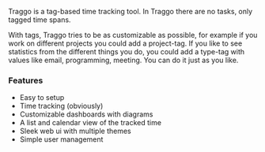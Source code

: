 Traggo is a tag-based time tracking tool. In Traggo there are no tasks, only tagged time spans.

With tags, Traggo tries to be as customizable as possible, for example if you work on different projects you could add a project-tag. If you like to see statistics from the different things you do, you could add a type-tag with values like email, programming, meeting. You can do it just as you like.

### Features

- Easy to setup
- Time tracking (obviously)
- Customizable dashboards with diagrams
- A list and calendar view of the tracked time
- Sleek web ui with multiple themes
- Simple user management